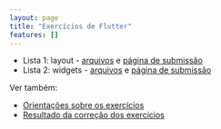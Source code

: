 ```yaml
---
layout: page
title: "Exercícios de Flutter"
features: []
---
```


- Lista 1: layout - [arquivos](flutter_aulas_layout.zip) e [página de submissão](layout)
- Lista 2: widgets - [arquivos](flutter_aulas_widgets.zip) e [página de submissão](widgets)

Ver também: 

- [Orientações sobre os exercícios](https://docs.google.com/document/d/1uvJav_YruWZzYERr16hyBpeR3WctfFqIWBESKRk1cfQ/edit)
- [Resultado da correção dos exercícios](https://ezsubmission.app.ic.ufba.br/app/classrooms/12/submissions)
